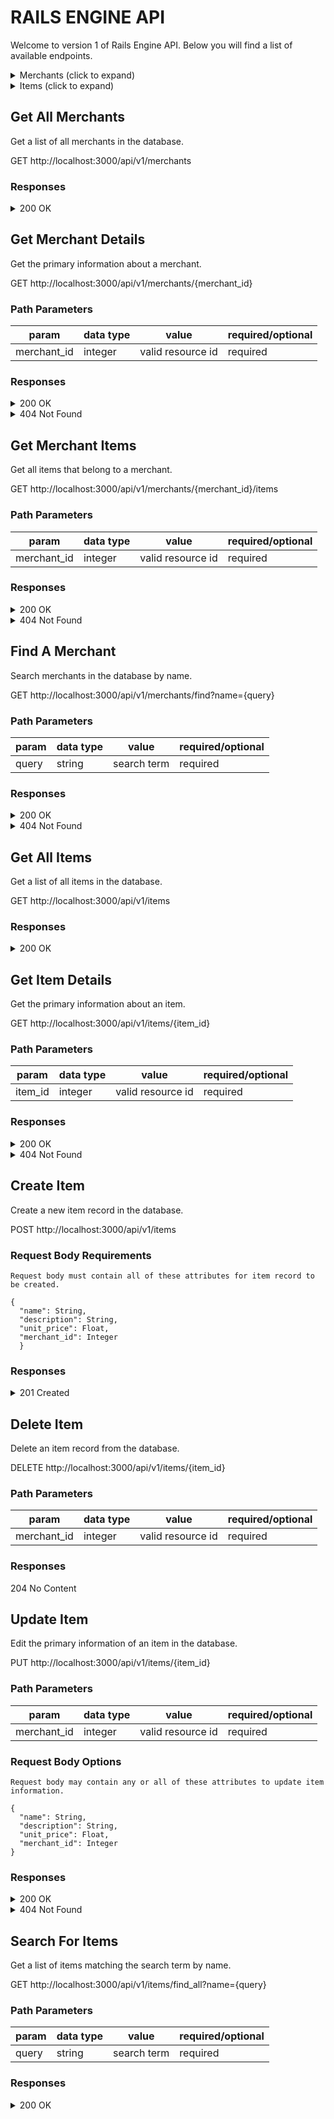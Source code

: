 # RAILS ENGINE API

Welcome to version 1 of Rails Engine API. Below you will find a list of available endpoints.

<details>
  <summary>Merchants (click to expand)</summary>

  - [Get All Merchants](#get-all-merchants)
  - [Get Merchant Details](#get-merchant-details)
  - [Get Merchant Items](#get-merchant-items)
  - [Find A Merchant](#find-a-merchant)

 </details>


 <details>
  <summary>Items (click to expand)</summary>

  - [Get All Items](#get-all-items)
  - [Get Item Details](#get-item-details)
  - [Create Item](#create-item)
  - [Delete Item](#delete-item)
  - [Update Item](#update-item)
  - [Search For Items](#search-for-items)

 </details>




## Get All Merchants
  Get a list of all merchants in the database.  

  GET http://localhost:3000/api/v1/merchants

  ### Responses
  
  <details>
    <summary> 200 OK </summary>
  
```
   {
       data: [
        {
          id: String,
          type: "merchant",
          attributes: {
            name: String
            }
           },
           id: String,
           type: "merchant",
           attributes: {
            name: String
            }
          }
        ]
      }
```
 </details>
 
## Get Merchant Details
  Get the primary information about a merchant.

  GET http://localhost:3000/api/v1/merchants/{merchant_id}

  ### Path Parameters

 | param | data type | value | required/optional |
 |---|---|---|---|
 | merchant_id | integer | valid resource id | required |

 ### Responses

  <details>
    <summary>  200 OK </summary>

```
  {
    data: {
        id: String,
        type: "merchant",
        attributes: {
            name: String
        }
      }
    }
```
  </details>

  <details>
    <summary> 404 Not Found </summary>


```
 Error
```
  </details>

## Get Merchant Items
  Get all items that belong to a merchant.

  GET http://localhost:3000/api/v1/merchants/{merchant_id}/items

  ### Path Parameters

| param | data type | value | required/optional |
|---|---|---|---|
| merchant_id | integer | valid resource id | required |

  ### Responses

  <details>
    <summary> 200 OK </summary>

```
{
  data: [
      {
          id: String,
          type: "item",
          attributes: {
              name: String,
              description: String,
              unit_price: Float,
              merchant_id: Integer
          }
      },
      {
          id: String,
          type: "item",
          attributes: {
              name: String,
              description: String,
              unit_price: Float,
              merchant_id: Integer
          }
        }
      ]
   }
```
  </details>

  <details>
    <summary> 404 Not Found </summary>

```
Error
```
  </details>

## Find A Merchant
  Search merchants in the database by name.

  GET http://localhost:3000/api/v1/merchants/find?name={query}

  ### Path Parameters
| param | data type | value | required/optional |
|---|---|---|---|
| query | string | search term | required |


 ### Responses

  <details>
    <summary>  200 OK </summary>

```
  {
    data: {
        id: String,
        type: "merchant",
        attributes: {
            name: String
        }
      }
    }
```
  </details>

  <details>
    <summary> 404 Not Found </summary>


```
 Error
```
  </details>

## Get All Items
  Get a list of all items in the database.

  GET http://localhost:3000/api/v1/items

  ### Responses

  <details>
    <summary>  200 OK </summary>

```
  {
    data: [
      {
          id: String,
          type: "item",
          attributes: {
              name: String,
              description: String,
              unit_price: Float,
              merchant_id: Integer
          }
      },
      {
          id: String,
          type: "item",
          attributes: {
              name: String,
              description: String,
              unit_price: Float,
              merchant_id: Integer
            }
        }
      ]
    }
```
  </details>

## Get Item Details
  Get the primary information about an item.

  GET http://localhost:3000/api/v1/items/{item_id}

  ### Path Parameters
| param | data type | value | required/optional |
|---|---|---|---|
| item_id | integer | valid resource id | required |


  ### Responses

   <details>
     <summary>  200 OK </summary>

```
  {
   data: {
     id: String,
     type: "item",
     attributes: {
         name: String,
         description: String,
         unit_price: Float,
         merchant_id: Integer
       }
    }
  }
```
   </details>

   <details>
     <summary> 404 Not Found </summary>


 ```
  Error
 ```
   </details>


## Create Item
  Create a new item record in the database.

  POST http://localhost:3000/api/v1/items

  ### Request Body Requirements
    Request body must contain all of these attributes for item record to be created.

```
{
  "name": String,
  "description": String,
  "unit_price": Float,
  "merchant_id": Integer
  }
```

  ### Responses

   <details>
     <summary>  201 Created </summary>

```
  {
   data: {
     id: String,
     type: "item",
     attributes: {
         name: String,
         description: String,
         unit_price: Float,
         merchant_id: Integer
       }
    }
  }
```
   </details>

## Delete Item
  Delete an item record from the database.

  DELETE http://localhost:3000/api/v1/items/{item_id}

  ### Path Parameters

| param | data type | value | required/optional |
|---|---|---|---|  
|  merchant_id | integer | valid resource id | required |

  ### Responses

204 No Content


## Update Item
  Edit the primary information of an item in the database.

  PUT http://localhost:3000/api/v1/items/{item_id}

  ### Path Parameters

| param | data type | value | required/optional |
|---|---|---|---|   
|  merchant_id | integer | valid resource id | required |

  ### Request Body Options
    Request body may contain any or all of these attributes to update item information.
```
{
  "name": String,
  "description": String,
  "unit_price": Float,
  "merchant_id": Integer
}
```

  ### Responses

   <details>
     <summary>  200 OK </summary>

  ```
    {
     data: {
       id: String,
       type: "item",
       attributes: {
           name: String,
           description: String,
           unit_price: Float,
           merchant_id: Integer
         }
      }
    }
```
   </details>

   <details>
     <summary> 404 Not Found </summary>


 ```
  Error
 ```
   </details>

## Search For Items
  Get a list of items matching the search term by name.

  GET http://localhost:3000/api/v1/items/find_all?name={query}

  ### Path Parameters

| param | data type | value | required/optional |
|---|---|---|---|  
| query | string | search term | required |

  ### Responses

  <details>
    <summary>  200 OK </summary>

```
  {
    data: [
      {
          id: String,
          type: "item",
          attributes: {
              name: String,
              description: String,
              unit_price: Float,
              merchant_id: Integer
          }
      },
      {
          id: String,
          type: "item",
          attributes: {
              name: String,
              description: String,
              unit_price: Float,
              merchant_id: Integer
            }
      }
    ]
  }
```
  </details>

    
